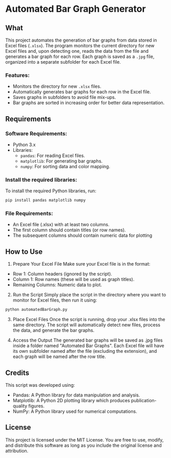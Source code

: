 # Automated Bar Graph Generator

## What

This project automates the generation of bar graphs from data stored in Excel files (`.xlsx`). The program monitors the current directory for new Excel files and, upon detecting one, reads the data from the file and generates a bar graph for each row. Each graph is saved as a `.jpg` file, organized into a separate subfolder for each Excel file.

### Features:
- Monitors the directory for new `.xlsx` files.
- Automatically generates bar graphs for each row in the Excel file.
- Saves graphs in subfolders to avoid file mix-ups.
- Bar graphs are sorted in increasing order for better data representation.

## Requirements

### Software Requirements:
- Python 3.x
- Libraries:
  - `pandas`: For reading Excel files.
  - `matplotlib`: For generating bar graphs.
  - `numpy`: For sorting data and color mapping.

### Install the required libraries:

To install the required Python libraries, run:

```bash
pip install pandas matplotlib numpy
```

### File Requirements:
  - An Excel file (.xlsx) with at least two columns.
  - The first column should contain titles (or row names).
  - The subsequent columns should contain numeric data for plotting

## How to Use

1. Prepare Your Excel File
Make sure your Excel file is in the format:
  - Row 1: Column headers (ignored by the script).
  - Column 1: Row names (these will be used as graph titles).
  - Remaining Columns: Numeric data to plot.

2. Run the Script
Simply place the script in the directory where you want to monitor for Excel files, then run it using:
```bash
python automatedBarGraph.py
```

3. Place Excel Files
Once the script is running, drop your .xlsx files into the same directory. The script will automatically detect new files, process the data, and generate the bar graphs.

4. Access the Output
The generated bar graphs will be saved as .jpg files inside a folder named "Automated Bar Graphs". Each Excel file will have its own subfolder named after the file (excluding the extension), and each graph will be named after the row title.

## Credits

This script was developed using:
- Pandas: A Python library for data manipulation and analysis.
- Matplotlib: A Python 2D plotting library which produces publication-quality figures.
- NumPy: A Python library used for numerical computations.

## License

This project is licensed under the MIT License. You are free to use, modify, and distribute this software as long as you include the original license and attribution.



